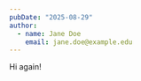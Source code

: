 ```yaml
---
pubDate: "2025-08-29"
author:
  - name: Jane Doe
    email: jane.doe@example.edu
---
```


Hi again!
